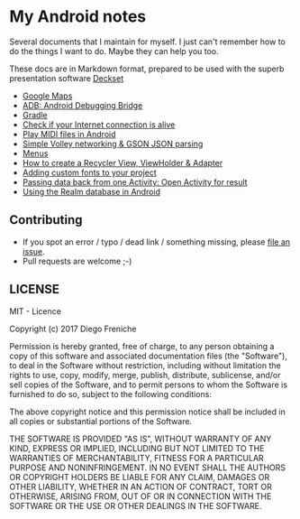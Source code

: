 # My Android notes

Several documents that I maintain for myself. I just can't remember how to do the things I want to do. Maybe they can help you too. 

These docs are in Markdown format, prepared to be used with the superb presentation software [Deckset](http://www.decksetapp.com/)

- [Google Maps](google-maps-v2/google-maps-v2.md)
- [ADB: Android Debugging Bridge](adb/adb.md)
- [Gradle](gradle/gradle.md)
- [Check if your Internet connection is alive](check-internet/android-check-internet-connection.md)
- [Play MIDI files in Android](midi-playing/jet-midi-playing.md)
- [Simple Volley networking & GSON JSON parsing](volley/volley-notes.md)
- [Menus](menus/menus.md)
- [How to create a Recycler View, ViewHolder & Adapter](recycler-view/recycler-view.md)
- [Adding custom fonts to your project](fonts/fonts.md)
- [Passing data back from one Activity: Open Activity for result](open-activity-forresult/openactivityforresult.md)
- [Using the Realm database in Android](realm/realm.md)

## Contributing

- If you spot an error / typo / dead link / something missing, please [file an issue](https://github.com/dfreniche/android-documentation/issues).
- Pull requests are welcome ;-)

## LICENSE

MIT - Licence

Copyright (c) 2017 Diego Freniche

Permission is hereby granted, free of charge, to any person obtaining a copy of this software and associated documentation files (the "Software"), to deal in the Software without restriction, including without limitation the rights to use, copy, modify, merge, publish, distribute, sublicense, and/or sell copies of the Software, and to permit persons to whom the Software is furnished to do so, subject to the following conditions:

The above copyright notice and this permission notice shall be included in all copies or substantial portions of the Software.

THE SOFTWARE IS PROVIDED "AS IS", WITHOUT WARRANTY OF ANY KIND, EXPRESS OR IMPLIED, INCLUDING BUT NOT LIMITED TO THE WARRANTIES OF MERCHANTABILITY, FITNESS FOR A PARTICULAR PURPOSE AND NONINFRINGEMENT. IN NO EVENT SHALL THE AUTHORS OR COPYRIGHT HOLDERS BE LIABLE FOR ANY CLAIM, DAMAGES OR OTHER LIABILITY, WHETHER IN AN ACTION OF CONTRACT, TORT OR OTHERWISE, ARISING FROM, OUT OF OR IN CONNECTION WITH THE SOFTWARE OR THE USE OR OTHER DEALINGS IN THE SOFTWARE.
